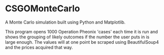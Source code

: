 # CSGOMonteCarlo
A Monte Carlo simulation built using Python and Matplotlib.

This program opens 1000 Operation Pheonix 'cases' each time it is run and shows the grouping of likely
outcomes if the number the user puts in is large enough. The values will at one point
be scraped using BeautifulSoup4 and the prices acquired that way.
